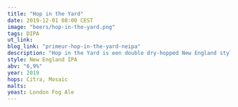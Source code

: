 ```yaml
---
title: "Hop in the Yard"
date: 2019-12-01 08:00 CEST
image: "beers/hop-in-the-yard.png"
tags: DIPA
ut_link:
blog_link: "primeur-hop-in-the-yard-neipa"
description: "Hop in the Yard is een double dry-hopped New England style IPA, geïnspireerd door de IPA’s die we zo goed kennen van de Amerikaanse oostkust."
style: New England IPA
abv: "6,9%"
year: 2019
hops: Citra, Mosaic
malts:
yeast: London Fog Ale
---
```

